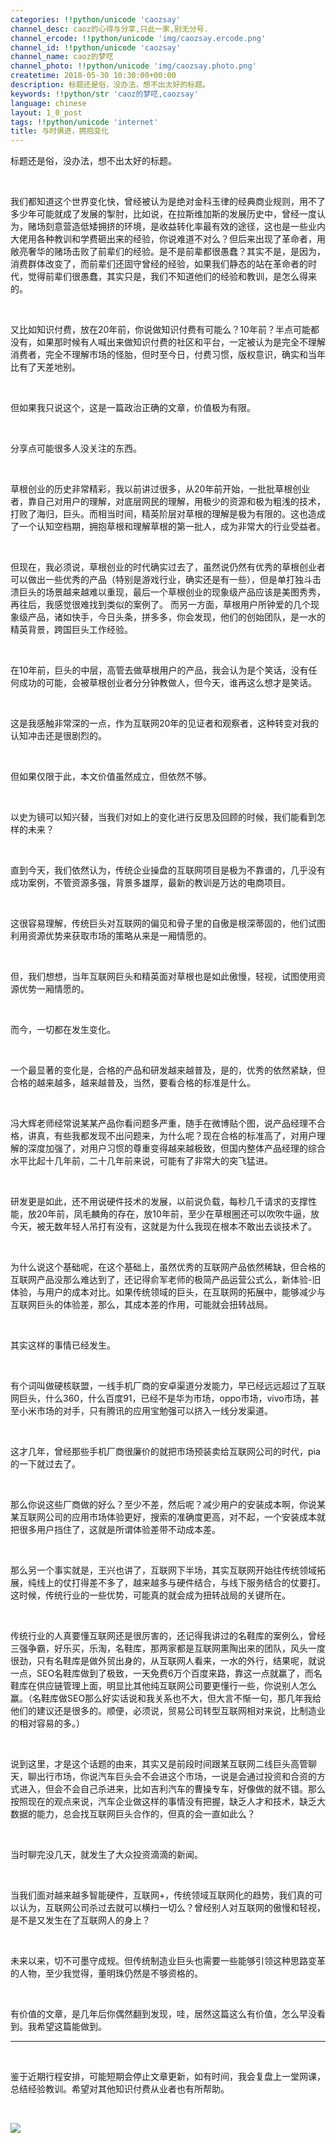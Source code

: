 ```yaml
---
categories: !!python/unicode 'caozsay'
channel_desc: caoz的心得与分享,只此一家,别无分号.
channel_ercode: !!python/unicode 'img/caozsay.ercode.png'
channel_id: !!python/unicode 'caozsay'
channel_name: caoz的梦呓
channel_photo: !!python/unicode 'img/caozsay.photo.png'
createtime: 2018-05-30 10:30:00+00:00
description: 标题还是俗，没办法，想不出太好的标题。
keywords: !!python/str 'caoz的梦呓,caozsay'
language: chinese
layout: 1_0_post
tags: !!python/unicode 'internet'
title: 与时俱进，拥抱变化
---
```

<div class="rich_media_content" id="js_content">
<p>
         标题还是俗，没办法，想不出太好的标题。
        </p>
<p>
<br/>
</p>
<p>
         我们都知道这个世界变化快，曾经被认为是绝对金科玉律的经典商业规则，用不了多少年可能就成了发展的掣肘，比如说，在拉斯维加斯的发展历史中，曾经一度认为，赌场刻意营造低矮拥挤的环境，是收益转化率最有效的途径，这也是一些业内大佬用各种教训和学费砸出来的经验，你说难道不对么？但后来出现了革命者，用敞亮奢华的赌场击败了前辈们的经验。是不是前辈都很愚蠢？其实不是，是因为，消费群体改变了，而前辈们还固守曾经的经验，如果我们静态的站在革命者的时代，觉得前辈们很愚蠢，其实只是，我们不知道他们的经验和教训，是怎么得来的。
        </p>
<p>
<br/>
</p>
<p>
         又比如知识付费，放在20年前，你说做知识付费有可能么？10年前？半点可能都没有，如果那时候有人喊出来做知识付费的社区和平台，一定被认为是完全不理解消费者，完全不理解市场的怪胎，但时至今日，付费习惯，版权意识，确实和当年比有了天差地别。
        </p>
<p>
<br/>
</p>
<p>
         但如果我只说这个，这是一篇政治正确的文章，价值极为有限。
        </p>
<p>
<br/>
</p>
<p>
         分享点可能很多人没关注的东西。
        </p>
<p>
<br/>
</p>
<p>
         草根创业的历史非常精彩，我以前讲过很多，从20年前开始，一批批草根创业者，靠自己对用户的理解，对底层网民的理解，用极少的资源和极为粗浅的技术，打败了海归，巨头。而相当时间，精英阶层对草根的理解是极为有限的。这也造成了一个认知空档期，拥抱草根和理解草根的第一批人，成为非常大的行业受益者。
        </p>
<p>
<br/>
</p>
<p>
         但现在，我必须说，草根创业的时代确实过去了，虽然说仍然有优秀的草根创业者可以做出一些优秀的产品（特别是游戏行业，确实还是有一些），但是单打独斗击溃巨头的场景越来越难以重现，最后一个草根创业的现象级产品应该是美图秀秀，再往后，我感觉很难找到类似的案例了。 而另一方面，草根用户所钟爱的几个现象级产品，诸如快手，今日头条，拼多多，你会发现，他们的创始团队，是一水的精英背景，跨国巨头工作经验。
        </p>
<p>
<br/>
</p>
<p>
         在10年前，巨头的中层，高管去做草根用户的产品，我会认为是个笑话，没有任何成功的可能，会被草根创业者分分钟教做人，但今天，谁再这么想才是笑话。
        </p>
<p>
<br/>
</p>
<p>
         这是我感触非常深的一点，作为互联网20年的见证者和观察者，这种转变对我的认知冲击还是很剧烈的。
        </p>
<p>
<br/>
</p>
<p>
         但如果仅限于此，本文价值虽然成立，但依然不够。
        </p>
<p>
<br/>
</p>
<p>
         以史为镜可以知兴替，当我们对如上的变化进行反思及回顾的时候，我们能看到怎样的未来？
        </p>
<p>
<br/>
</p>
<p>
         直到今天，我们依然认为，传统企业操盘的互联网项目是极为不靠谱的，几乎没有成功案例，不管资源多强，背景多雄厚，最新的教训是万达的电商项目。
        </p>
<p>
<br/>
</p>
<p>
         这很容易理解，传统巨头对互联网的偏见和骨子里的自傲是根深蒂固的，他们试图利用资源优势来获取市场的策略从来是一厢情愿的。
        </p>
<p>
<br/>
</p>
<p>
         但，我们想想，当年互联网巨头和精英面对草根也是如此傲慢，轻视，试图使用资源优势一厢情愿的。
        </p>
<p>
<br/>
</p>
<p>
         而今，一切都在发生变化。
        </p>
<p>
<br/>
</p>
<p>
         一个最显著的变化是，合格的产品和研发越来越普及，是的，优秀的依然紧缺，但合格的越来越多，越来越普及，当然，要看合格的标准是什么。
        </p>
<p>
<br/>
</p>
<p>
         冯大辉老师经常说某某产品你看问题多严重，随手在微博贴个图，说产品经理不合格，讲真，有些我都发现不出问题来，为什么呢？现在合格的标准高了，对用户理解的深度加强了，对用户习惯的尊重变得越来越极致，但国内整体产品经理的综合水平比起十几年前，二十几年前来说，可能有了非常大的突飞猛进。
        </p>
<p>
<br/>
</p>
<p>
         研发更是如此，还不用说硬件技术的发展，以前说负载，每秒几千请求的支撑性能，放20年前，凤毛麟角的存在，放10年前，至少在草根圈还可以吹吹牛逼，放今天，被无数年轻人吊打有没有，这就是为什么我现在根本不敢出去谈技术了。
        </p>
<p>
<br/>
</p>
<p>
         为什么说这个基础呢，在这个基础上，虽然优秀的互联网产品依然稀缺，但合格的互联网产品没那么难达到了，还记得俞军老师的极简产品运营公式么，新体验-旧体验，与用户的成本对比。如果传统领域的巨头，在互联网的拓展中，能够减少与互联网巨头的体验差，那么，其成本差的作用，可能就会扭转战局。
        </p>
<p>
<br/>
</p>
<p>
         其实这样的事情已经发生。
        </p>
<p>
<br/>
</p>
<p>
         有个词叫做硬核联盟，一线手机厂商的安卓渠道分发能力，早已经远远超过了互联网巨头，什么360，什么百度91，已经不是华为市场，oppo市场，vivo市场，甚至小米市场的对手，只有腾讯的应用宝勉强可以挤入一线分发渠道。
        </p>
<p>
<br/>
</p>
<p>
         这才几年，曾经那些手机厂商很廉价的就把市场预装卖给互联网公司的时代，pia的一下就过去了。
        </p>
<p>
<br/>
</p>
<p>
         那么你说这些厂商做的好么？至少不差，然后呢？减少用户的安装成本啊，你说某某互联网公司的应用市场体验更好，搜索的准确度更高，对不起，一个安装成本就把很多用户挡住了，这就是所谓体验差带不动成本差。
        </p>
<p>
<br/>
</p>
<p>
         那么另一个事实就是，王兴也讲了，互联网下半场，其实互联网开始往传统领域拓展，纯线上的仗打得差不多了，越来越多与硬件结合，与线下服务结合的仗要打。这时候，传统行业的一些优势，可能真的就会成为扭转战局的关键所在。
        </p>
<p>
<br/>
</p>
<p>
         传统行业的人真要懂互联网还是很厉害的，还记得我讲过的名鞋库的案例么，曾经三强争霸，好乐买，乐淘，名鞋库，那两家都是互联网熏陶出来的团队，风头一度很劲，只有名鞋库是做外贸出身的，从互联网人看来，一水的外行，结果呢，就说一点，SEO名鞋库做到了极致，一天免费6万个百度来路，靠这一点就赢了，而名鞋库在供应链管理上面，明显比其他纯互联网公司要更懂行一些，你说别人怎么赢。（名鞋库做SEO那么好实话说和我关系也不大，但大言不惭一句，那几年我给他们的建议还是很多的。顺便，必须说，贸易公司转型互联网相对来说，比制造业的相对容易的多。）
        </p>
<p>
<br/>
</p>
<p>
         说到这里，才是这个话题的由来，其实又是前段时间跟某互联网二线巨头高管聊天，聊出行市场，你说汽车巨头会不会进这个市场，一说是会通过投资和合资的方式进入，但会不会自己杀进来，比如吉利汽车的曹操专车，好像做的就不错。那么按照现在的观点来说，汽车企业做这样的事情没有把握，缺乏人才和技术，缺乏大数据的能力，总会找互联网巨头合作的，但真的会一直如此么？
        </p>
<p>
<br/>
</p>
<p>
         当时聊完没几天，就发生了大众投资滴滴的新闻。
        </p>
<p>
<br/>
</p>
<p>
         当我们面对越来越多智能硬件，互联网+，传统领域互联网化的趋势，我们真的可以认为，互联网公司杀过去就可以横扫一切么？曾经别人对互联网的傲慢和轻视，是不是又发生在了互联网人的身上？
        </p>
<p>
<br/>
</p>
<p>
         未来以来，切不可墨守成规。但传统制造业巨头也需要一些能够引领这种思路变革的人物，至少我觉得，董明珠仍然是不够资格的。
        </p>
<p>
<br/>
</p>
<p>
         有价值的文章，是几年后你偶然翻到发现，哇，居然这篇这么有价值，怎么早没看到。我希望这篇能做到。
        </p>
<hr/>
<p>
<br/>
</p>
<p>
         鉴于近期行程安排，可能短期会停止文章更新，如有时间，我会复盘上一堂网课，总结经验教训。希望对其他知识付费从业者也有所帮助。
        </p>
<p>
<br/>
</p>
<p>
<img class="" data-ratio="1.0909090909090908" data-s="300,640" data-src="" data-type="png" data-w="660" src="{{ '/img/nBKX0s8fer3WuKq98PaBcqJbk7aicR1UmRSv4SQCibBBCZRECe4wUicSXAkkmmRzK3yWTop2HWIn0rdbUvExEph7A.png' | prepend: site.img | replace: '//','/' }}"/>
</p>
<p>
<br/>
</p>
<p>
<br/>
</p>
</div>